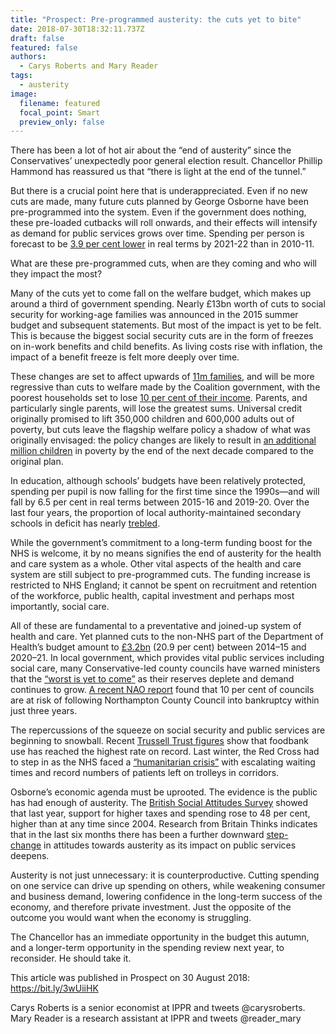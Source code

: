 ```yaml
---
title: "Prospect: Pre-programmed austerity: the cuts yet to bite"
date: 2018-07-30T18:32:11.737Z
draft: false
featured: false
authors:
  - Carys Roberts and Mary Reader
tags:
  - austerity
image:
  filename: featured
  focal_point: Smart
  preview_only: false
---
```

There has been a lot of hot air about the “end of austerity” since the Conservatives’ unexpectedly poor general election result. Chancellor Phillip Hammond has reassured us that “there is light at the end of the tunnel.”

But there is a crucial point here that is underappreciated. Even if no new cuts are made, many future cuts planned by George Osborne have been pre-programmed into the system. Even if the government does nothing, these pre-loaded cutbacks will roll onwards, and their effects will intensify as demand for public services grows over time. Spending per person is forecast to be [3.9 per cent lower](https://www.resolutionfoundation.org/app/uploads/2017/07/Austerity-v2.pdf) in real terms by 2021-22 than in 2010-11.

What are these pre-programmed cuts, when are they coming and who will they impact the most?

Many of the cuts yet to come fall on the welfare budget, which makes up around a third of government spending. Nearly £13bn worth of cuts to social security for working-age families was announced in the 2015 summer budget and subsequent statements. But most of the impact is yet to be felt. This is because the biggest social security cuts are in the form of freezes on in-work benefits and child benefits. As living costs rise with inflation, the impact of a benefit freeze is felt more deeply over time.

These changes are set to affect upwards of [11m families](https://www.resolutionfoundation.org/app/uploads/2017/07/Austerity-v2.pdf), and will be more regressive than cuts to welfare made by the Coalition government, with the poorest households set to lose [10 per cent of their income](https://www.ifs.org.uk/uploads/Spring%20Statement%202018%20-%20Carl%20Emmerson.pdf). Parents, and particularly single parents, will lose the greatest sums. Universal credit originally promised to lift 350,000 children and 600,000 adults out of poverty, but cuts leave the flagship welfare policy a shadow of what was originally envisaged: the policy changes are likely to result in [an additional million children](http://cpag.org.uk/content/austerity-generation-impact-decade-cuts-family-incomes-and-child-poverty) in poverty by the end of the next decade compared to the original plan.

In education, although schools’ budgets have been relatively protected, spending per pupil is now falling for the first time since the 1990s—and will fall by 6.5 per cent in real terms between 2015-16 and 2019-20. Over the last four years, the proportion of local authority-maintained secondary schools in deficit has nearly [trebled](https://epi.org.uk/wp-content/uploads/2018/03/Schools-funding-pressures_EPI.pdf).

While the government’s commitment to a long-term funding boost for the NHS is welcome, it by no means signifies the end of austerity for the health and care system as a whole. Other vital aspects of the health and care system are still subject to pre-programmed cuts. The funding increase is restricted to NHS England; it cannot be spent on recruitment and retention of the workforce, public health, capital investment and perhaps most importantly, social care.

All of these are fundamental to a preventative and joined-up system of health and care. Yet planned cuts to the non-NHS part of the Department of Health’s budget amount to [£3.2bn](https://www.ifs.org.uk/publications/8879) (20.9 per cent) between 2014–15 and 2020–21. In local government, which provides vital public services including social care, many Conservative-led county councils have warned ministers that the [“worst is yet to come”](https://www.theguardian.com/politics/2018/jun/27/english-councils-warn-worst-is-yet-to-come-on-cuts) as their reserves deplete and demand continues to grow. [A recent NAO report](https://www.nao.org.uk/wp-content/uploads/2018/03/Financial-sustainabilty-of-local-authorites-2018.pdf) found that 10 per cent of councils are at risk of following Northampton County Council into bankruptcy within just three years.

The repercussions of the squeeze on social security and public services are beginning to snowball. Recent [Trussell Trust figures](https://www.independent.co.uk/news/uk/home-news/food-bank-uk-benefits-trussell-trust-cost-of-living-highest-rate-a8317001.html) show that foodbank use has reached the highest rate on record. Last winter, the Red Cross had to step in as the NHS faced a [“humanitarian crisis”](https://www.theguardian.com/society/2017/jan/06/nhs-faces-humanitarian-crisis-rising-demand-british-red-cross) with escalating waiting times and record numbers of patients left on trolleys in corridors.

Osborne’s economic agenda must be uprooted. The evidence is the public has had enough of austerity. The [British Social Attitudes Survey](http://www.natcen.ac.uk/news-media/press-releases/2017/june/british-social-attitudes-reveals-britain-wants-less-nanny-state,-more-attentive-parent/) showed that last year, support for higher taxes and spending rose to 48 per cent, higher than at any time since 2004. Research from Britain Thinks indicates that in the last six months there has been a further downward [step-change](https://twitter.com/bbcnewsnight/status/1011727209122299906?lang=en) in attitudes towards austerity as its impact on public services deepens.

Austerity is not just unnecessary: it is counterproductive. Cutting spending on one service can drive up spending on others, while weakening consumer and business demand, lowering confidence in the long-term success of the economy, and therefore private investment. Just the opposite of the outcome you would want when the economy is struggling.

The Chancellor has an immediate opportunity in the budget this autumn, and a longer-term opportunity in the spending review next year, to reconsider. He should take it.

This article was published in Prospect on 30 August 2018: https://bit.ly/3wUiiHK

Carys Roberts is a senior economist at IPPR and tweets @carysroberts. Mary Reader is a research assistant at IPPR and tweets @reader_mary
